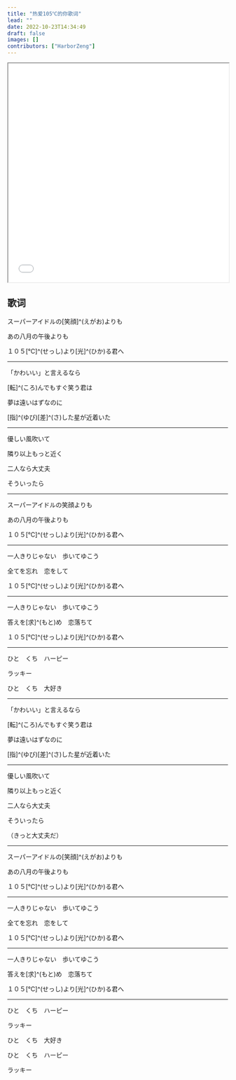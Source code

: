 ```yaml
---
title: "热爱105℃的你歌词"
lead: ""
date: 2022-10-23T14:34:49
draft: false
images: []
contributors: ["HarborZeng"]
---
```


<iframe src="//player.bilibili.com/player.html?aid=931125260&bvid=BV1jK4y197Au&cid=354056018&page=1" width="100%" height="500px" allowfullscreen="true"> </iframe>

## 歌词

スーパーアイドルの[笑顔]^(えがお)よりも

あの八月の午後よりも

１０５[℃]^(せっし)より[光]^(ひか)る君へ

---

「かわいい」と言えるなら

[転]^(ころ)んでもすぐ笑う君は

夢は遠いはずなのに

[指]^(ゆび)[差]^(さ)した星が近着いた

------

優しい風吹いて

隣り以上もっと近く

二人なら大丈夫

そういったら

------

スーパーアイドルの笑顔よりも

あの八月の午後よりも

１０５[℃]^(せっし)より[光]^(ひか)る君へ

-------

一人きりじゃない　歩いてゆこう

全てを忘れ　恋をして

１０５[℃]^(せっし)より[光]^(ひか)る君へ

-----

一人きりじゃない　歩いてゆこう

答えを[求]^(もと)め　恋落ちて

１０５[℃]^(せっし)より[光]^(ひか)る君へ

---

ひと　くち　ハーピー

ラッキー

ひと　くち　大好き

-----

「かわいい」と言えるなら

[転]^(ころ)んでもすぐ笑う君は

夢は遠いはずなのに

[指]^(ゆび)[差]^(さ)した星が近着いた

--------

優しい風吹いて

隣り以上もっと近く

二人なら大丈夫

そういったら

（きっと大丈夫だ）

---

スーパーアイドルの[笑顔]^(えがお)よりも

あの八月の午後よりも

１０５[℃]^(せっし)より[光]^(ひか)る君へ

--------

一人きりじゃない　歩いてゆこう

全てを忘れ　恋をして

１０５[℃]^(せっし)より[光]^(ひか)る君へ

-----

一人きりじゃない　歩いてゆこう

答えを[求]^(もと)め　恋落ちて

１０５[℃]^(せっし)より[光]^(ひか)る君へ

---

ひと　くち　ハーピー

ラッキー

ひと　くち　大好き

ひと　くち　ハーピー

ラッキー
